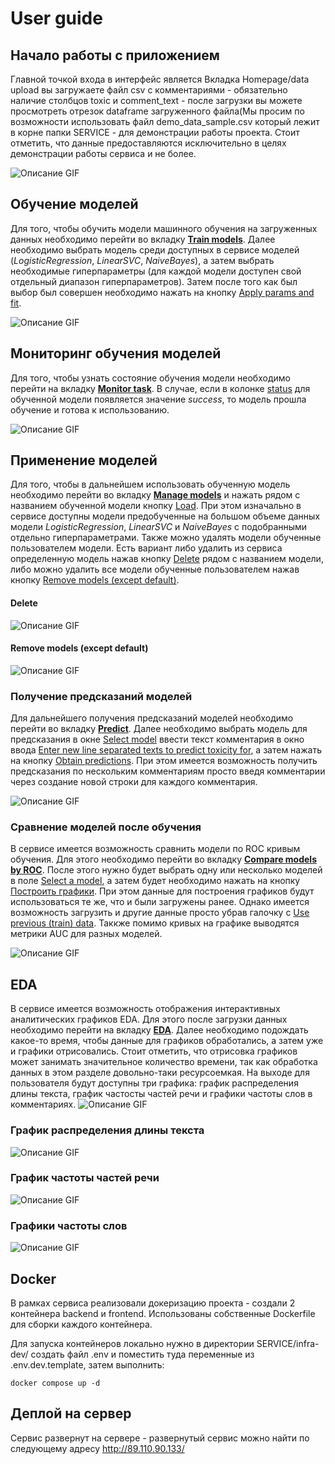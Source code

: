 # User guide

## Начало работы с приложением

Главной точкой входа в интерфейс является Вкладка Homepage/data upload вы загружаете файл csv с комментариями - обязательно наличие столбцов toxic и comment_text - после загрузки вы можете просмотреть отрезок dataframe загруженного файла(Мы просим по возможности использовать файл demo_data_sample.csv который лежит в корне папки SERVICE - для демонстрации работы проекта. Стоит отметить, что данные предоставляются исключительно в целях демонстрации работы сервиса и не более.

![Описание GIF](images/upload_file.gif)

## Обучение моделей

Для того, чтобы обучить модели машинного обучения на загруженных данных необходимо перейти во вкладку **<u>Train models</u>**. Далее необходимо выбрать модель среди доступных в сервисе моделей ($Logistic Regression$, $Linear SVC$, $Naive Bayes$), а затем выбрать необходимые гиперпараметры (для каждой модели доступен свой отдельный диапазон гиперпараметров). Затем после того как был выбор был совершен необходимо нажать на кнопку <u>Apply params and fit</u>.

![Описание GIF](images/train_model.gif)

## Мониторинг обучения моделей

Для того, чтобы узнать состояние обучения модели необходимо перейти на вкладку **<u>Monitor task</u>**. В случае, если в колонке <u>status</u> для обученной модели появляется значение *success*, то модель прошла обучение и готова к использованию.

![Описание GIF](images/model_status.gif)

## Применение моделей

Для того, чтобы в дальнейшем использовать обученную модель необходимо перейти во вкладку **<u>Manage models</u>** и нажать рядом с названием обученной модели кнопку <u>Load</u>. При этом изначально в сервисе доступны модели предобученные на большом объеме данных модели $Logistic 
 Regression$, $Linear SVC$ и $Naive Bayes$ с подобранными отдельно гиперпараметрами. Также можно удалять модели обученные пользователем модели. Есть вариант либо удалить из сервиса определенную модель нажав кнопку <u>Delete</u> рядом с названием модели, либо можно удалить все модели обученные пользователем нажав кнопку <u>Remove models (except default)</u>.

#### Delete
![Описание GIF](images/manage_m1.gif)

#### Remove models (except default)

![Описание GIF](images/manage_m2.gif)

### Получение предсказаний моделей

Для дальнейшего получения предсказаний моделей необходимо перейти во вкладку **<u>Predict</u>**. Далее необходимо выбрать модель для предсказания в окне <u>Select model</u> ввести текст комментария в окно ввода <u>Enter new line separated texts to predict toxicity for</u>, а затем нажать на кнопку <u>Obtain predictions</u>. При этом имеется возможность получить предсказания по нескольким комментариям просто введя комментарии через создание новой строки для каждого комментария.

![Описание GIF](images/make_predictions.gif)

### Сравнение моделей после обучения 

В сервисе имеется возможность сравнить модели по ROC кривым обучения. Для этого необходимо перейти во вкладку **<u>Compare models by ROC</u>**. После этого нужно будет выбрать одну или несколько моделей в поле <u>Select a model</u>, а затем будет необходимо нажать на кнопку <u>Построить графики</u>. При этом данные для построения графиков будут использоваться те же, что и были загружены ранее. Однако имеется возможность загрузить и другие данные просто убрав галочку с <u>Use previous (train) data</u>. Таккже помимо кривых на графике выводятся метрики AUC для разных моделей.

![Описание GIF](images/ROC_AUC.gif)

## EDA

В сервисе имеется возможность отображения интерактивных аналитических графиков EDA. Для этого после загрузки данных необходимо перейти на вкладку **<u>EDA</u>**. Далее необходимо подождать какое-то время, чтобы данные для графиков обработались, а затем уже и графики отрисовались. Стоит отметить, что отрисовка графиков может занимать значительное количество времени, так как обработка данных в этом разделе довольно-таки ресурсоемкая. На выходе для пользователя будут доступны три графика: график распределения длины текста, график частосты частей речи и графики частоты слов в комментариях. 
![Описание GIF](images/EDA_1.gif)

### График распределения длины текста

![Описание GIF](images/EDA_2.gif)

### График частоты частей речи

![Описание GIF](images/EDA_3.gif)

### Графики частоты слов

![Описание GIF](images/EDA_4.gif)


## Docker

В рамках сервиса реализовали докеризацию проекта - создали 2 контейнера backend и frontend. Использованы собственные Dockerfile для сборки каждого контейнера.

Для запуска контейнеров локально нужно в директории SERVICE/infra-dev/ создать файл .env и поместить туда переменные из .env.dev.template, затем выполнить:

```
docker compose up -d
```

## Деплой на сервер

Сервис развернут на сервере - развернутый сервис можно найти по следующему адресу http://89.110.90.133/
